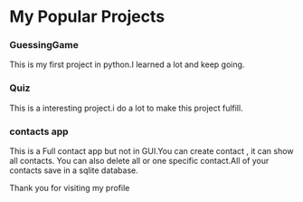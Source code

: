 # My Popular Projects


### GuessingGame

This is my first project in python.I learned a lot and keep going.

### Quiz 

This is a interesting project.i do a lot to make this project fulfill.

### contacts app

This is a Full contact app but not in GUI.You can create contact , it can show all contacts. You can also delete all or one specific contact.All of your contacts save in a sqlite database.

Thank you for visiting my profile
